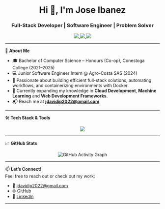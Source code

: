 <h1 align="center">Hi 👋, I'm Jose Ibanez</h1>
<h3 align="center">Full-Stack Developer | Software Engineer | Problem Solver</h3>

<p align="center">
  <a href="mailto:jdavidip2022@gmail.com" target="_blank">
    <img src="https://img.shields.io/badge/email-%23D14836.svg?&style=for-the-badge&logo=gmail&logoColor=white" />
  </a>
  <a href="https://github.com/jdavidIP">
    <img src="https://img.shields.io/badge/GitHub-%2312100E.svg?&style=for-the-badge&logo=github&logoColor=white" />
  </a>
  <a href="https://www.linkedin.com/in/jose-ibanez-polo-622314253" target="_blank">
    <img src="https://img.shields.io/badge/LinkedIn-%230077B5.svg?&style=for-the-badge&logo=linkedin&logoColor=white" />
  </a>
</p>

---

🌟 **About Me**  
- 🎓 Bachelor of Computer Science – Honours (Co-op), Conestoga College (2021–2025)
- 💻 Junior Software Engineer Intern @ Agro-Costa SAS (2024)  
- 🚀 Passionate about building efficient full-stack solutions, automating workflows, and containerizing environments with Docker.  
- 🧠 Currently expanding my knowledge in **Cloud Development**, **Machine Learning** and **Web Development Frameworks**.  
- 📬 Reach me at **jdavidip2022@gmail.com**

---

🛠️ **Tech Stack & Tools**  

<p align="center">
  <img src="https://skillicons.dev/icons?i=cpp,cs,python,php,js,ts,react,nodejs,django,flask,dotnet,html,css,mysql,postgres,sqlite,docker,linux,git,github,azure" />
</p>

---

📈 **GitHub Stats**  

<p align="center">
  <img src="https://github-readme-activity-graph.vercel.app/graph?username=jdavidIP&theme=react-dark" alt="GitHub Activity Graph" />
</p>

---

📫 **Let’s Connect!**  
Feel free to reach out or check out my work:  
- 💌 jdavidip2022@gmail.com  
- 🌐 [GitHub](https://github.com/jdavidIP)  
- 💼 [LinkedIn](https://www.linkedin.com/in/jose-ibanez-polo-622314253)

---
